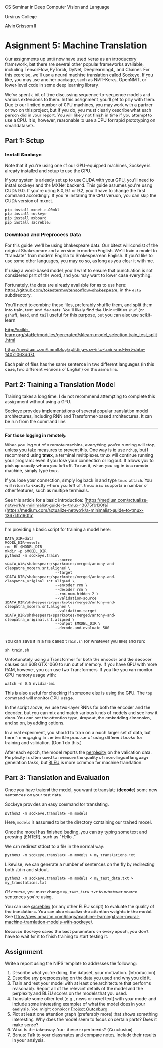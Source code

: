 CS Seminar in Deep Computer Vision and Language

Ursinus College

Alvin Grissom II

# Asignment 5: Machine Translation



Our assignments up until now have used Keras as an introductory framework, but there are several other popular frameworks available, including TensorFlow, PyTorch, DyNet, Deeplearning4j, and Chainer.  For this exercise, we'll use a neural machine translation called Sockeye.  If you like, you may use another package, such as NMT-Keras, OpenNMT, or lower-level code in some deep learning library.  

We've spent a bit of time discussing sequence-to-sequence models and various extensions to them.  In this assignment, you'll get to play with them.  Due to our limited number of GPU machines, you may work with a partner or two on this project, but if you do, you must clearly describe what each person did in your report.  You will likely not finish in time if you attempt to use a CPU.   It is, however, reasonable to use a CPU for rapid prototyping on small datasets.



## Part 1: Setup

### Install Sockeye

Note that if you're using one of our GPU-equipped machines, Sockeye is already installed and setup to use the GPU.

If your system is arleady set up to use CUDA with your GPU, you'll need to install sockeye and the MXNet backend.  This guide assumes you're using CUDA 9.0.  If you're using 8.0, 9.1 or 9.2, you'll have to change the first command accordingly.  If you're installing the CPU version, you can skip the CUDA version of mxnet.

```shell
pip install mxnet-cu90mkl
pip install sockeye
pip install mxboard
pip install sacrebleu

```

### Download and Preprocess Data

For this guide, we'll be using Shakespeare data.  Our bitext will consist of the original Shakespeare and a version in modern English.  We'll train a model to "translate" from modern English to Shakespearean English.  If you'd like to use some other languages, you may do so, as long as you clear it with me.  

If using a word-based model, you'll want to ensure that punctuation is not considered part of the word, and you may want to lower case everything.

Fortunately, the data are already available for us to use here: https://github.com/tokestermw/tensorflow-shakespeare, in the `data` subdirectory.

You'll need to combine these files, preferably shuffle them, and split them into train, test, and dev sets.  You'll likely find the Unix utilities `shuf` (or `gshuf`), `head`, and `tail` useful for this purpose, but you can also use scikit-learn: 

http://scikit-learn.org/stable/modules/generated/sklearn.model_selection.train_test_split.html

https://medium.com/themlblog/splitting-csv-into-train-and-test-data-1407a063dd74

Each pair of files has the same sentence in two different languages (in this case, two different versions of English) on the same line.



## Part 2: Training a Translation Model

Training takes a long time.  I do not recommend attempting to complete this assignment without using a GPU.

Sockeye provides implementations of several popular translation model architectures, including RNN and Transformer-based architectures.  It can be run from the command line.

***

**For those logging in remotely:**

When you log out of a remote machine, everything you're running will stop, unless you take measures to prevent this.  One way is to use `nohup`, but I recommend using **tmux**, a terminal multiplexer. tmux will continue running your programs even if you lose your connection or log out.  It allows you to pick up exactly where you left off.  To run it, when you log in to a remote machine, simply type `tmux`.

If you lose your connection, simply log back in and type `tmux attach`.  You will return to exactly where you left off.  tmux also supports a number of other features, such as multiple terminals.

See this article for a basic introduction: [https://medium.com/actualize-network/a-minimalist-guide-to-tmux-13675fb160fa](https://medium.com/actualize-network/a-minimalist-guide-to-tmux-13675fb160fa)

***

I'm providing a basic script for training a model here:

```shell
DATA_DIR=data
MODEL_DIR=models
rm -Rf $MODEL_DIR
mkdir -p $MODEL_DIR
python3 -m sockeye.train\
                       --source $DATA_DIR/shakespeare/sparknotes/merged/antony-and-cleopatra_modern.snt.aligned \
                       --target $DATA_DIR/shakespeare/sparknotes/merged/antony-and-cleopatra_original.snt.aligned \
                       --encoder rnn \
                       --decoder rnn \
                       --rnn-num-hidden 2 \
                       --validation-source $DATA_DIR/shakespeare/sparknotes/merged/antony-and-cleopatra_modern.snt.aligned \
                       --validation-target $DATA_DIR/shakespeare/sparknotes/merged/antony-and-cleopatra_original.snt.aligned \
                       --output $MODEL_DIR \
                       --decode-and-evaluate 500


```

You can save it in a file called `train.sh` (or whatever you like) and run:
```shell
sh train.sh
```
Unfortunately, using a Transformer for both the encoder and the decoder causes our 6GB GTX 1060 to run out of memory.  If you have GPU with more RAM, however, you can use two Transformers.  If you like you can monitor GPU memory usage with:

```shell
watch -n 0.5 nvidia-smi
```

This is also useful for checking if someone else is using the GPU.  The `top` command will monitor CPU usage.

In the script above, we use two-layer RNNs for both the encoder and the decoder,  but you can mix and match various kinds of models and see how it does.  You can set the attention type, dropout, the embedding dimension, and so on, by adding options.

 In a real experiment, you should to train on a much larger set of data, but here I'm engaging in the terrible practice of using different books for training and validation.  (Don't do this.)

After each epoch, the model reports the [perplexity](https://en.wikipedia.org/wiki/Perplexity) on the validation data.  Perplexity is often used to measure the quality of monolingual language generation tasks,  but [BLEU](https://en.wikipedia.org/wiki/BLEU) is more common for machine translation.

## Part 3: Translation and Evaluation

Once you have traiend the model, you want to translate (**decode**) some new sentences on your test data.

Sockeye provides an easy command for translating.

```shell
python3 -m sockeye.translate -m models
```

Here, `models` is assumed to be the directory containing our trained model.

Once the model has finished loading, you can try typing some text and pressing [ENTER], such as "Hello ."

We can redirect stdout to a file in the normal way:

```shell
python3 -m sockeye.translate -m models > my_translations.txt
```



Likewise, we can generate a number of sentences on the fly by redirecting both stdin and stdout.

```shell
python3 -m sockeye.translate -m models < my_test_data.txt > my_translations.txt
```
Of course, you must change `my_test_data.txt` to whatever source sentences you're using. 

You can use [sacrebleu](https://github.com/awslabs/sockeye/tree/master/sockeye_contrib/sacrebleu) (or any other BLEU script) to evaluate the quality of the translations.  You can also visualize the attention weights in the model. See https://aws.amazon.com/blogs/machine-learning/train-neural-machine-translation-models-with-sockeye/.

Because Sockeye saves the best parameters on every epoch, you don't have to wait for it to finish training to start testing it.



## Assignment

Write a report using the NIPS template to addresses the following:

1. Describe what you're doing, the dataset, your motivation. (Introduction)
2. Describe any preprocessing on the data you used and why you did it.
3. Train and test your model with at least one architecture that performs reasonably.  Report all of the relevant details of the model and the perplexity and BLEU scores on the models that you used.
4. Translate some other text (e.g., news or novel text) with your model and include some interesting examples of what the model does in your analysis.  You might consider [Project Gutenburg](https://www.gutenberg.org).
5. Plot at least one attention graph (preferably more) that shows something interesting.  Why does the model seem to focus on certain parts?  Does it make sense?
6. What is the takeaway from these experiments? (Conclusion)
7. Bonus: Talk to your classmates and compare notes.  Include their results in your analysis.
